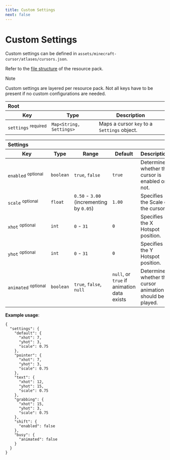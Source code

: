 ```yaml
---
title: Custom Settings
next: false
---
```

# Custom Settings

Custom settings can be defined in <code>assets/minecraft-cursor/atlases/cursors.json</code>.

Refer to the [file structure](getting-started.md#file-structure) of the resource pack.

> [!NOTE]
> Custom settings are layered per resource pack. Not all keys have to be present if no custom configurations are needed.

<table>
  <thead>
    <tr><th colspan="3" align="left">Root</th></tr>
    <tr>
      <th>Key</th>
      <th>Type</th>
      <th>Description</th>
    </tr>
  </thead>
  <tbody>
    <tr>
      <td><code>settings</code>&nbsp;<sup>required</sup></td>
      <td><code>Map&lt;String, Settings&gt;</code></td>
      <td>Maps a cursor <code>key</code> to a <code>Settings</code> object.</td>
    </tr>
  </tbody>
</table>

<table>
    <thead>
        <tr><th colspan="5" align="left">Settings</th></tr>
        <tr>
            <th>Key</th>
            <th>Type</th>
            <th>Range</th>
            <th>Default</th>
            <th>Description</th>
        </tr>
    </thead>
    <tbody>
        <tr>
            <td><code>enabled</code>&nbsp;<sup>optional</sup></td>
            <td><code>boolean</code></td>
            <td><code>true</code>, <code>false</code></td>
            <td><code>true</code></td>
            <td>Determines whether the cursor is enabled or not.</td>
        </tr>
        <tr>
            <td><code>scale</code>&nbsp;<sup>optional</sup></td>
            <td><code>float</code></td>
            <td><code>0.50</code> - <code>3.00</code> (incrementing by <code>0.05</code>)</td>
            <td><code>1.00</code></td>
            <td>Specifies the Scale of the cursor.</td>
        </tr>
        <tr>
            <td><code>xhot</code>&nbsp;<sup>optional</sup></td>
            <td><code>int</code></td>
            <td><code>0</code> - <code>31</code></td>
            <td><code>0</code></td>
            <td>Specifies the X Hotspot position.</td>
        </tr>
        <tr>
            <td><code>yhot</code>&nbsp;<sup>optional</sup></td>
            <td><code>int</code></td>
            <td><code>0</code> - <code>31</code></td>
            <td><code>0</code></td>
            <td>Specifies the Y Hotspot position.</td>
        </tr>
        <tr>
            <td><code>animated</code>&nbsp;<sup>optional</sup></td>
            <td><code>boolean</code></td>
            <td><code>true</code>, <code>false</code>, <code>null</code></td>
            <td><code>null</code>, or <code>true</code> if animation data exists</td>
            <td>Determines whether the cursor animation should be played.</td>
        </tr>
    </tbody>
</table>

**Example usage**:
```json:line-numbers [cursors.json]
{
  "settings": {
    "default": {
      "xhot": 7,
      "yhot": 3,
      "scale": 0.75
    },
    "pointer": {
      "xhot": 7,
      "yhot": 3,
      "scale": 0.75
    },
    "text": {
      "xhot": 12,
      "yhot": 15,
      "scale": 0.75
    },
    "grabbing": {
      "xhot": 15,
      "yhot": 3,
      "scale": 0.75
    },
    "shift": {
      "enabled": false 
    },
    "busy": {
      "animated": false
    }
  }
}
```
